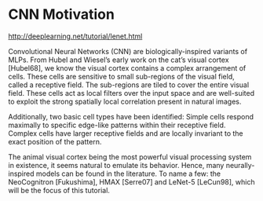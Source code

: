 # CNN Motivation

http://deeplearning.net/tutorial/lenet.html

Convolutional Neural Networks (CNN) are biologically-inspired variants of MLPs. From Hubel and Wiesel’s early work on the cat’s visual cortex [Hubel68], we know the visual cortex contains a complex arrangement of cells. These cells are sensitive to small sub-regions of the visual field, called a receptive field. The sub-regions are tiled to cover the entire visual field. These cells act as local filters over the input space and are well-suited to exploit the strong spatially local correlation present in natural images.

Additionally, two basic cell types have been identified: Simple cells respond maximally to specific edge-like patterns within their receptive field. Complex cells have larger receptive fields and are locally invariant to the exact position of the pattern.

The animal visual cortex being the most powerful visual processing system in existence, it seems natural to emulate its behavior. Hence, many neurally-inspired models can be found in the literature. To name a few: the NeoCognitron [Fukushima], HMAX [Serre07] and LeNet-5 [LeCun98], which will be the focus of this tutorial.
